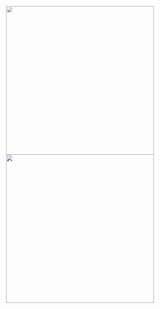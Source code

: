 <p align = "center">
  <img src = "[![Anurag's GitHub stats](https://github-readme-stats.vercel.app/api?username=inditapryatamap)](https://github.com/inditapryatamap/github-readme-stats)" width = 400>
  <img src = "[![Top Langs](https://github-readme-stats.vercel.app/api/top-langs/?username=inditapryatamap&layout=compact)](https://github.com/inditapryatamap/github-readme-stats)" width = 400>
</p>
